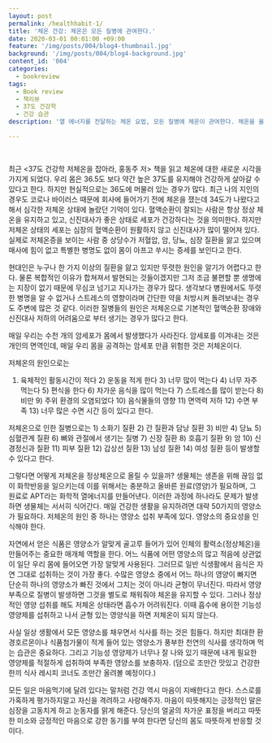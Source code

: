 ```yaml
---
layout: post
permalink: /healthhabit-1/
title: '체온 건강: 체온은 모든 질병에 관여한다.'
date: 2020-03-01 00:01:00 +09:00
feature: '/img/posts/004/blog4-thumbnail.jpg'
background: '/img/posts/004/blog4-background.jpg'
content_id: '004'
categories:
  - bookreview
tags:
  - Book review
  - 책리뷰
  - 37도 건강학
  - 건강 습관
description: '열 에너지를 전달하는 체온 요법, 모든 질병에 체온이 관여한다. 체온을 올리고 우리 몸을 따뜻하게 지키자.'

---
```


​                                                                                     

최근 <37도 건강학 저체온을 잡아라, 홍동주 저> 책을 읽고 체온에 대한 새로운 시각을 가지게 되었다. 우리 몸은 36.5도 보다 약간 높은 37도를 유지해야 건강하게 살아갈 수 있다고 한다. 하지만 현실적으로는 36도에 머물러 있는 경우가 많다. 최근 나의 지인의 경우도 코로나 바이러스 때문에 회사에 들어가기 전에 체온을 쟀는데 34도가 나왔다고 해서 심각한 저체온 상태에 놀랐던 기억이 있다. 혈액순환이 잘되는 사람은 항상 정상 체온을 유지하고 있고, 신진대사가 좋은 상태로 세포가 건강하다는 것을 의미한다. 하지만 저체온 상태의 세포는 심장의 혈액순환이 원활하지 않고 신진대사가 많이 떨어져 있다. 실제로 저체온증을 보이는 사람 중 상당수가 저혈압, 암, 당뇨, 심장 질환을 앓고 있으며 매사에 힘이 없고 특별한 병명도 없이 몸이 아프고 쑤시는 증세를 보인다고 한다. 



현대인은 누구나 한 가지 이상의 질환을 앓고 있지만 뚜렷한 원인을 알기가 어렵다고 한다. 물론 복합적인 이유가 합쳐져서 발현되는 것들이겠지만 그저 조금 불편할 뿐 생명에는 지장이 없기 때문에 무심코 넘기고 지나가는 경우가 많다. 생각보다 병원에서도 뚜렷한 병명을 알 수 없거나 스트레스의 영향이라며 간단한 약을 처방시켜 돌려보내는 경우도 주변에 많은 것 같다. 이러한 질병들의 원인은 저체온으로 기본적인 혈액순환 장애와 신진대사 저하의 어려움으로 부터 생기는 경우가 많다고 한다. 



매일 우리는 수천 개의 암세포가 몸에서 발생했다가 사라진다. 암세포를 이겨내는 것은 개인의 면역인데, 매일 우리 몸을 공격하는 암세포 만큼 위험한 것은 저체온이다.                                                                                         



저체온의 원인으로는 

1) 육체적인 활동시간이 적다 2) 운동을 적게 한다 3) 너무 많이 먹는다 4) 너무 자주 먹는다 5) 편식을 한다 6) 차가운 음식을 많이 먹는다 7) 스트레스를 많이 받는다 8) 비만 9) 주위 환경의 오염되었다 10) 음식물들의 영향 11) 면역력 저하 12) 수면 부족 13) 너무 많은 수면 시간 등이 있다고 한다.



저체온으로 인한 질병으로는 1) 소화기 질환 2) 간 질환과 담낭 질환 3) 비만 4) 당뇨 5) 심혈관계 질환 6) 뼈와 관절에서 생기는 질병 7) 신장 질환 8) 호흡기 질환 9) 암 10) 신경정신과 질환 11) 피부 질환 12) 갑상선 질환 13) 남성 질환 14) 여성 질환 등이 발생할 수 있다고 한다. 



그렇다면 어떻게 저체온을 정상체온으로 올릴 수 있을까? 생물체는 생존을 위해 끊임 없이 화학반응을 일으키는데 이를 위해서는 충분하고 올바른 원료(영양)가 필요하며, 그 원료로 APT라는 화학적 열에너지를 만들어낸다. 이러한 과정에 하나라도 문제가 발생하면 생물체는 서서히 식어간다. 매일 건강한 생활을 유지하려면 대략 50가지의 영양소가 필요하다. 저체온의 원인 중 하나는 영양소 섭취 부족에 있다. 영양소의 중요성을 인식해야 한다. 



자연에서 얻은 식품은 영양소가 알맞게 골고루 들어가 있어 인체의 활력소(정상체온)을 만들어주는 중요한 매개체 역할을 한다. 어느 식품에 어떤 영양소의 많고 적음에 상관없이 일단 우리 몸에 들어오면 가장 알맞게 사용된다. 그러므로 일반 식생활에서 음식은 자연 그대로 섭취하는 것이 가장 좋다. 수많은 영양소 중에서 어느 하나의 영양이 빠지면 단순히 하나의 영양소가 빠진 것에서 그치는 것이 아니라 균형이 무너진다. 따라서 영양부족으로 질병이 발생하면 그것을 별도로 채워줘야 체온을 유지할 수 있다. 그러나 정상적인 영양 섭취를 해도 저체온 상태라면 흡수가 어려워진다. 이때 흡수에 용이한 기능성 영양제를 섭취하고 나서 균형 있는 영양식을 하면 저체온이 되지 않는다. 



사실 일상 생활에서 모든 영양소를 채우면서 식사를 하는 것은 힘들다. 하지만 최대한 환경호르몬이나 식품첨가물이 적게 들어 있는 영양소가 풍부한 천연의 식사를 생각하며 먹는 습관은 중요하다. 그리고 기능성 영양제가 너무나 잘 나와 있기 때문에 내게 필요한 영양제를 적절하게 섭취하여 부족한 영양소를 보충하자. (덤으로 조만간 맛있고 건강한 한끼 식사 레시피 코너도 조만간 올려볼 예정이다.) 



모든 일은 마음먹기에 달려 있다는 말처럼 건강 역시 마음이 지배한다고 한다. 스스로를 가혹하게 평가하지말고 자신을 격려하고 사랑해주자. 마음이 따뜻해지는 긍정적인 말은 심장을 고동치게 하고 눈동자를 맑게 해준다. 당신의 얼굴의 차가운 표정을 버리고 따뜻한 미소와 긍정적인 마음으로 강한 동기를 부여 한다면 당신의 몸도 따뜻하게 반응할 것이다. 